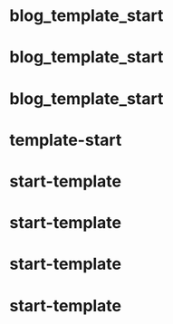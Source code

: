 # blog_template_start
# blog_template_start
# blog_template_start
# template-start
# start-template
# start-template
# start-template
# start-template
